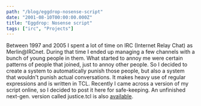 ```yaml
---
path: "/blog/eggdrop-nosense-script"
date: "2001-08-10T00:00:00.000Z"
title: "Eggdrop: Nosense script"
tags: ["irc", "Projects"]
---
```


Between 1997 and 2005 I spent a lot of time on IRC (Internet Relay Chat) as Merlin@IRCnet. During that time I ended up managing a few channels with a bunch of young people in them. What started to annoy me were certain patterns of people that joined, just to annoy other people. So I decided to create a system to automatically punish those people, but also a system that wouldn't punish actual conversations. It makes heavy use of regular expressions and is written in TCL. Recently I came across a version of my script online, so I decided to post it here for safe-keeping. An unfinished next-gen. version called justice.tcl is also [available](http://andrioid.net/sites/andrioid.net/files/justice.tcl).